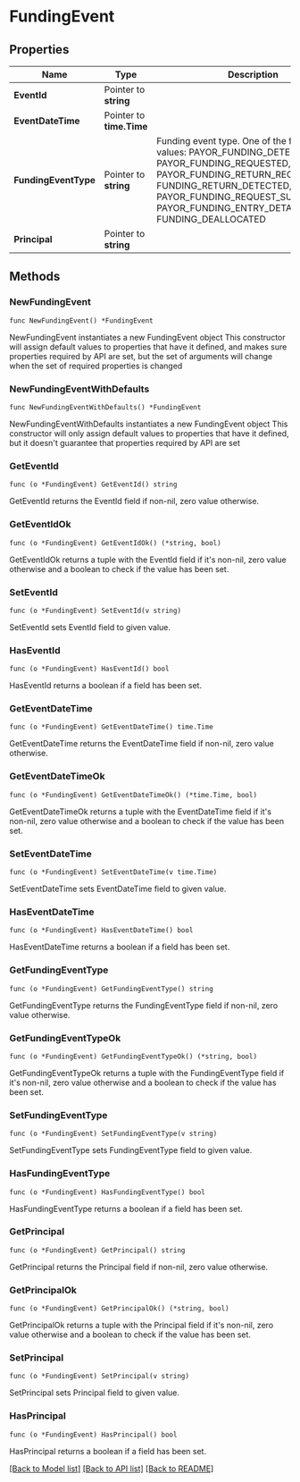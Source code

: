 # FundingEvent

## Properties

Name | Type | Description | Notes
------------ | ------------- | ------------- | -------------
**EventId** | Pointer to **string** |  | [optional] 
**EventDateTime** | Pointer to **time.Time** |  | [optional] 
**FundingEventType** | Pointer to **string** | Funding event type. One of the following values: PAYOR_FUNDING_DETECTED, PAYOR_FUNDING_REQUESTED, PAYOR_FUNDING_RETURN_RECEIVED, FUNDING_RETURN_DETECTED, PAYOR_FUNDING_REQUEST_SUBMITTED, PAYOR_FUNDING_ENTRY_DETAIL_RECEIVED, FUNDING_DEALLOCATED | [optional] 
**Principal** | Pointer to **string** |  | [optional] 

## Methods

### NewFundingEvent

`func NewFundingEvent() *FundingEvent`

NewFundingEvent instantiates a new FundingEvent object
This constructor will assign default values to properties that have it defined,
and makes sure properties required by API are set, but the set of arguments
will change when the set of required properties is changed

### NewFundingEventWithDefaults

`func NewFundingEventWithDefaults() *FundingEvent`

NewFundingEventWithDefaults instantiates a new FundingEvent object
This constructor will only assign default values to properties that have it defined,
but it doesn't guarantee that properties required by API are set

### GetEventId

`func (o *FundingEvent) GetEventId() string`

GetEventId returns the EventId field if non-nil, zero value otherwise.

### GetEventIdOk

`func (o *FundingEvent) GetEventIdOk() (*string, bool)`

GetEventIdOk returns a tuple with the EventId field if it's non-nil, zero value otherwise
and a boolean to check if the value has been set.

### SetEventId

`func (o *FundingEvent) SetEventId(v string)`

SetEventId sets EventId field to given value.

### HasEventId

`func (o *FundingEvent) HasEventId() bool`

HasEventId returns a boolean if a field has been set.

### GetEventDateTime

`func (o *FundingEvent) GetEventDateTime() time.Time`

GetEventDateTime returns the EventDateTime field if non-nil, zero value otherwise.

### GetEventDateTimeOk

`func (o *FundingEvent) GetEventDateTimeOk() (*time.Time, bool)`

GetEventDateTimeOk returns a tuple with the EventDateTime field if it's non-nil, zero value otherwise
and a boolean to check if the value has been set.

### SetEventDateTime

`func (o *FundingEvent) SetEventDateTime(v time.Time)`

SetEventDateTime sets EventDateTime field to given value.

### HasEventDateTime

`func (o *FundingEvent) HasEventDateTime() bool`

HasEventDateTime returns a boolean if a field has been set.

### GetFundingEventType

`func (o *FundingEvent) GetFundingEventType() string`

GetFundingEventType returns the FundingEventType field if non-nil, zero value otherwise.

### GetFundingEventTypeOk

`func (o *FundingEvent) GetFundingEventTypeOk() (*string, bool)`

GetFundingEventTypeOk returns a tuple with the FundingEventType field if it's non-nil, zero value otherwise
and a boolean to check if the value has been set.

### SetFundingEventType

`func (o *FundingEvent) SetFundingEventType(v string)`

SetFundingEventType sets FundingEventType field to given value.

### HasFundingEventType

`func (o *FundingEvent) HasFundingEventType() bool`

HasFundingEventType returns a boolean if a field has been set.

### GetPrincipal

`func (o *FundingEvent) GetPrincipal() string`

GetPrincipal returns the Principal field if non-nil, zero value otherwise.

### GetPrincipalOk

`func (o *FundingEvent) GetPrincipalOk() (*string, bool)`

GetPrincipalOk returns a tuple with the Principal field if it's non-nil, zero value otherwise
and a boolean to check if the value has been set.

### SetPrincipal

`func (o *FundingEvent) SetPrincipal(v string)`

SetPrincipal sets Principal field to given value.

### HasPrincipal

`func (o *FundingEvent) HasPrincipal() bool`

HasPrincipal returns a boolean if a field has been set.


[[Back to Model list]](../README.md#documentation-for-models) [[Back to API list]](../README.md#documentation-for-api-endpoints) [[Back to README]](../README.md)


